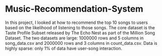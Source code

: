 # Music-Recommendation-System
In this project, I looked at how to recommend the top 10 songs to users based on the likelihood of listening to those songs. The core dataset is the Taste Profile Subset released by The Echo Nest as part of the Million Song Dataset. The two datasets are large:  1000000 rows and 5 columns in song_data.csv and  2000000 rows and 3 columns in count_data.csv. Data is highly sparse: only 1% of data have user-song interaction. 
